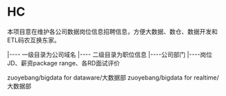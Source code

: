 # HC
本项目意在维护各公司数据岗位信息招聘信息，方便大数据、数仓、数据开发和ETL码农互换东家。

|---- 一级目录为公司域名
   |---- 二级目录为职位信息
      |----公司部门
         |----岗位JD、薪资package range、各RD面试评价
         
zuoyebang/bigdata for dataware/大数据部
zuoyebang/bigdata for realtime/大数据部
